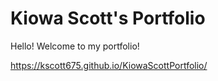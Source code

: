 #                      Kiowa Scott's Portfolio

Hello! Welcome to my portfolio!

https://kscott675.github.io/KiowaScottPortfolio/
